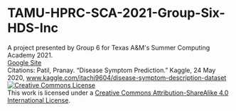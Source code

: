 #  TAMU-HPRC-SCA-2021-Group-Six-HDS-Inc
A project presented by Group 6 for Texas A&M's Summer Computing Academy 2021. <br />
[Google Site](https://sites.google.com/view/human-diagnostic-services-inc/home?authuser=1) <br/>
Citations:
Patil, Pranay. “Disease Symptom Prediction.” Kaggle, 24 May 2020, www.kaggle.com/itachi9604/disease-symptom-description-dataset
<a rel="license" href="http://creativecommons.org/licenses/by-sa/4.0/"><img alt="Creative Commons License" style="border-width:0" src="https://i.creativecommons.org/l/by-sa/4.0/88x31.png" /></a><br />This work is licensed under a <a rel="license" href="http://creativecommons.org/licenses/by-sa/4.0/">Creative Commons Attribution-ShareAlike 4.0 International License</a>.
